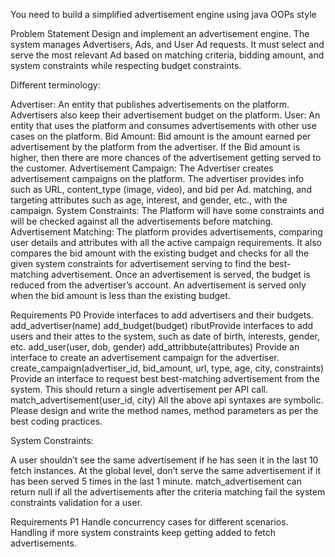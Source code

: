 You need to build a simplified advertisement engine using java OOPs style

Problem Statement
Design and implement an advertisement engine. The system manages Advertisers, Ads, and User Ad requests. It must select and serve the most relevant Ad based on matching criteria, bidding amount, and system constraints while respecting budget constraints.

Different terminology:

Advertiser: An entity that publishes advertisements on the platform. Advertisers also keep their advertisement budget on the platform.
User: An entity that uses the platform and consumes advertisements with other use cases on the platform.
Bid Amount: Bid amount is the amount earned per advertisement by the platform from the advertiser. If the Bid amount is higher, then there are more chances of the advertisement getting served to the customer.
Advertisement Campaign: The Advertiser creates advertisement campaigns on the platform. The advertiser provides info such as URL, content_type (image, video), and bid per Ad. matching, and targeting attributes such as age, interest, and gender, etc., with the campaign.
System Constraints: The Platform will have some constraints and will be checked against all the advertisements before matching.
Advertisement Matching: The platform provides advertisements, comparing user details and attributes with all the active campaign requirements. It also compares the bid amount with the existing budget and checks for all the given system constraints for advertisement serving to find the best-matching advertisement. Once an advertisement is served, the budget is reduced from the advertiser’s account. An advertisement is served only when the bid amount is less than the existing budget.

Requirements P0
Provide interfaces to add advertisers and their budgets.
add_advertiser(name)
add_budget(budget)
ributProvide interfaces to add users and their attes to the system, such as date of birth, interests, gender, etc.
add_user(user, dob, gender)
add_attribbute(attributes)
Provide an interface to create an advertisement campaign for the advertiser.
create_campaign(advertiser_id, bid_amount, url, type, age, city, constraints)
Provide an interface to request best best-matching advertisement from the system. This should return a single advertisement per API call.
match_advertisement(user_id, city)
All the above api syntaxes are symbolic. Please design and write the method names, method parameters as per the best coding practices.

System Constraints:

A user shouldn’t see the same advertisement if he has seen it in the last 10 fetch instances.
At the global level, don’t serve the same advertisement if it has been served 5 times in the last 1 minute.
match_advertisement can return null if all the advertisements after 
the criteria matching fail the system constraints validation for a user.

Requirements P1
Handle concurrency cases for different scenarios.
Handling if more system constraints keep getting added to fetch advertisements.